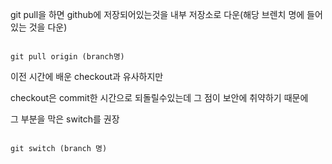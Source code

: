 git pull을 하면 github에 저장되어있는것을 내부 저장소로 다운(해당 브렌치 명에 들어있는 것을 다운)

```

git pull origin (branch명)

```

이전 시간에 배운 checkout과 유사하지만

checkout은 commit한 시간으로 되돌릴수있는데 그 점이 보안에 취약하기 때문에

그 부분을 막은 switch를 권장

```

git switch (branch 명)

```
